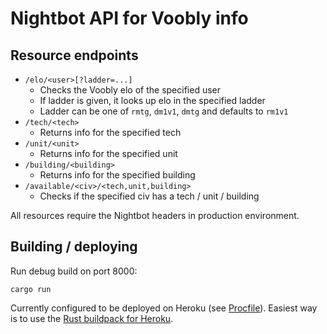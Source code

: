 # Nightbot API for Voobly info

## Resource endpoints
* `/elo/<user>[?ladder=...]`
	* Checks the Voobly elo of the specified user
	* If ladder is given, it looks up elo in the specified ladder
	* Ladder can be one of `rmtg`, `dm1v1`, `dmtg` and defaults to `rm1v1`
* `/tech/<tech>`
	* Returns info for the specified tech
* `/unit/<unit>`
	* Returns info for the specified unit
* `/building/<building>`
	* Returns info for the specified building
* `/available/<civ>/<tech,unit,building>`
	* Checks if the specified civ has a tech / unit / building

All resources require the Nightbot headers in production environment.

## Building / deploying
Run debug build on port 8000:
```
cargo run
```

Currently configured to be deployed on Heroku (see [Procfile](Procfile)).
Easiest way is to use the [Rust buildpack for Heroku](https://github.com/emk/heroku-buildpack-rust).
